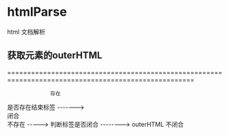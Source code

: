 # htmlParse
html 文档解析

## 获取元素的outerHTML
=====================================================================================================


                  存在
是否存在结束标签  ------->  
                                                闭合    
                  不存在 -----> 判断标签是否闭合 --------> outerHTML
                                                不闭合